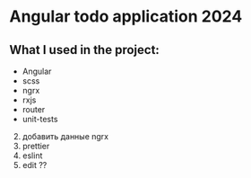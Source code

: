 # Angular todo application 2024

## What I used in the project:
- Angular
- scss
- ngrx
- rxjs
- router
- unit-tests

2. добавить данные ngrx
4. prettier
5. eslint
6. edit ??